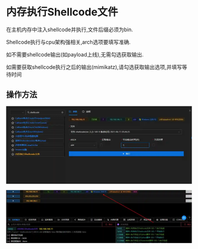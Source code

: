 # 内存执行Shellcode文件

在主机内存中注入shellcode并执行,文件后缀必须为bin.

Shellcode执行与cpu架构强相关,arch选项要填写准确.

如不需要shellcode输出(如payload上线),无需勾选获取输出.

如需要获取shellcode执行之后的输出(mimikatz),请勾选获取输出选项,并填写等待时间

## 操作方法

![](img\DefenseEvasion_ProcessInjection_ShellcodeLoader\1.webp)

![](img\DefenseEvasion_ProcessInjection_ShellcodeLoader\2.webp)


